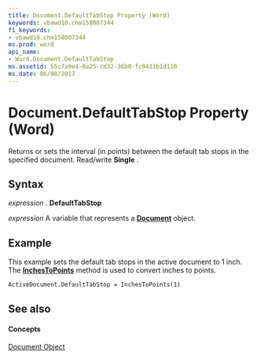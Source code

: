 ```yaml
---
title: Document.DefaultTabStop Property (Word)
keywords: vbawd10.chm158007344
f1_keywords:
- vbawd10.chm158007344
ms.prod: word
api_name:
- Word.Document.DefaultTabStop
ms.assetid: 55c7a9e4-0a25-cd32-36b0-fc9431b1d110
ms.date: 06/08/2017
---
```



# Document.DefaultTabStop Property (Word)

Returns or sets the interval (in points) between the default tab stops in the specified document. Read/write  **Single** .


## Syntax

 _expression_ . **DefaultTabStop**

 _expression_ A variable that represents a **[Document](document-object-word.md)** object.


## Example

This example sets the default tab stops in the active document to 1 inch. The  **[InchesToPoints](application-inchestopoints-method-word.md)** method is used to convert inches to points.


```vb
ActiveDocument.DefaultTabStop = InchesToPoints(1)
```


## See also


#### Concepts


[Document Object](document-object-word.md)


